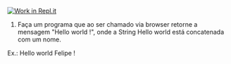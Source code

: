 [![Work in Repl.it](https://classroom.github.com/assets/work-in-replit-14baed9a392b3a25080506f3b7b6d57f295ec2978f6f33ec97e36a161684cbe9.svg)](https://classroom.github.com/online_ide?assignment_repo_id=4765439&assignment_repo_type=AssignmentRepo)
1) Faça um programa que ao ser chamado via browser retorne a mensagem "Hello world <UM-NOME-QUALQUER> !", onde a String Hello world está concatenada com um nome.

Ex.: Hello world Felipe ! 